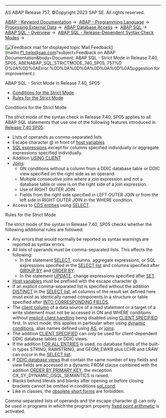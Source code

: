   

* * *

AS ABAP Release 757, ©Copyright 2023 SAP SE. All rights reserved.

[ABAP - Keyword Documentation](https://help.sap.com/doc/abapdocu_757_index_htm/7.57/en-US/abenabap.htm) →  [ABAP - Programming Language](https://help.sap.com/doc/abapdocu_757_index_htm/7.57/en-US/abenabap_reference.htm) →  [Processing External Data](https://help.sap.com/doc/abapdocu_757_index_htm/7.57/en-US/abenabap_language_external_data.htm) →  [ABAP Database Access](https://help.sap.com/doc/abapdocu_757_index_htm/7.57/en-US/abendb_access.htm) →  [ABAP SQL](https://help.sap.com/doc/abapdocu_757_index_htm/7.57/en-US/abenabap_sql.htm) →  [ABAP SQL - Overview](https://help.sap.com/doc/abapdocu_757_index_htm/7.57/en-US/abenabap_sql_oview.htm) →  [ABAP SQL - Release-Dependent Syntax Check Modes](https://help.sap.com/doc/abapdocu_757_index_htm/7.57/en-US/abenabap_sql_strict_modes.htm) → 

 [![](Mail.gif?object=Mail.gif&sap-language=EN "Feedback mail for displayed topic") Mail Feedback](mailto:f1_help@sap.com?subject=Feedback on ABAP Documentation&body=Document: ABAP SQL - Strict Mode in Release 7.40, SP05, ABENABAP_SQL_STRICTMODE_740_SP05, 757%0
D%0A%0D%0AError:%0D%0A%0D%0A%0D%0A%0D%0ASuggestion for improvement:)

ABAP SQL - Strict Mode in Release 7.40, SP05

-   [Conditions for the Strict Mode](#@@ITOC@@ABENABAP_SQL_STRICTMODE_740_SP05_1)
-   [Rules for the Strict Mode](#@@ITOC@@ABENABAP_SQL_STRICTMODE_740_SP05_2)

Conditions for the Strict Mode   

The strict mode of the syntax check in Release 7.40, SP05 applies to all ABAP SQL statements that use one of the following features introduced in [Release 7.40 SP05](https://help.sap.com/doc/abapdocu_757_index_htm/7.57/en-US/abennews-740_sp05-abap_sql.htm):

-   Lists of operands as comma-separated lists
-   Escape character @ in front of [host variables](https://help.sap.com/doc/abapdocu_757_index_htm/7.57/en-US/abenabap_sql_host_variables.htm)
-   [SQL expressions](https://help.sap.com/doc/abapdocu_757_index_htm/7.57/en-US/abapsql_expr.htm) except for columns specified individually or aggregate expressions specified individually.
-   Addition [USING CLIENT](https://help.sap.com/doc/abapdocu_757_index_htm/7.57/en-US/abapselect_client.htm)
-   [Joins](https://help.sap.com/doc/abapdocu_757_index_htm/7.57/en-US/abapselect_join.htm):
    -   ON conditions without a column from a DDIC database table or DDIC view specified on the right side as an operand.
    -   Multiple consecutive joins where a join expression and not a database table or view is on the right side of a join expression.
    -   Use of RIGHT OUTER JOIN
    -   Fields from the right side specified in LEFT OUTER JOIN or from the left side in RIGHT OUTER JOIN in the WHERE condition.
-   Access to [CDS entities](https://help.sap.com/doc/abapdocu_757_index_htm/7.57/en-US/abencds_entity_glosry.htm "Glossary Entry") using [SELECT](https://help.sap.com/doc/abapdocu_757_index_htm/7.57/en-US/abapselect.htm).

Rules for the Strict Mode   

The strict mode of the syntax in Release 7.40, SP05 checks whether the following additional rules are followed:

-   Any errors that would normally be reported as syntax warnings are reported as syntax errors.
-   All lists of operands must be comma-separated lists. This affects the following:
    -   In the statement [SELECT](https://help.sap.com/doc/abapdocu_757_index_htm/7.57/en-US/abapselect.htm), columns, aggregate expressions, or SQL expressions specified in the [SELECT list](https://help.sap.com/doc/abapdocu_757_index_htm/7.57/en-US/abapselect_list.htm) and columns specified after [GROUP BY](https://help.sap.com/doc/abapdocu_757_index_htm/7.57/en-US/abapgroupby_clause.htm) and [ORDER BY](https://help.sap.com/doc/abapdocu_757_index_htm/7.57/en-US/abaporderby_clause.htm).
    -   In the statement [UPDATE](https://help.sap.com/doc/abapdocu_757_index_htm/7.57/en-US/abapupdate.htm), change expressions specified after [SET](https://help.sap.com/doc/abapdocu_757_index_htm/7.57/en-US/abapupdate_source.htm).
-   [Host variables](https://help.sap.com/doc/abapdocu_757_index_htm/7.57/en-US/abenabap_sql_host_variables.htm) must be prefixed with the escape character @.
-   If an explicit comma-separated list is specified without the addition [DISTINCT](https://help.sap.com/doc/abapdocu_757_index_htm/7.57/en-US/abapselect_clause.htm) in the [SELECT list](https://help.sap.com/doc/abapdocu_757_index_htm/7.57/en-US/abapselect_list.htm), all columns of the result set defined here must exist as identically named components in a structure or table specified after [INTO CORRESPONDING FIELDS](https://help.sap.com/doc/abapdocu_757_index_htm/7.57/en-US/abapinto_clause.htm).
-   The [client column](https://help.sap.com/doc/abapdocu_757_index_htm/7.57/en-US/abenclient_column_glosry.htm "Glossary Entry") of a data source of a read statement or a target of a write statement must not be accessed in ON and WHERE conditions without [implicit client handling](https://help.sap.com/doc/abapdocu_757_index_htm/7.57/en-US/abenabap_sql_client_handling.htm) being disabled using [CLIENT SPECIFIED](https://help.sap.com/doc/abapdocu_757_index_htm/7.57/en-US/abapselect_client_obsolete.htm) first. In strict mode, this applies in particular when using [dynamic](https://help.sap.com/doc/abapdocu_757_index_htm/7.57/en-US/abenwhere_logexp_dynamic.htm) [conditions](https://help.sap.com/doc/abapdocu_757_index_htm/7.57/en-US/abenasql_cond.htm), alias names defined using [AS](https://help.sap.com/doc/abapdocu_757_index_htm/7.57/en-US/abapfrom_clause.htm), or [joins](https://help.sap.com/doc/abapdocu_757_index_htm/7.57/en-US/abapfrom_clause.htm).
-   The addition [CLIENT SPECIFIED](https://help.sap.com/doc/abapdocu_757_index_htm/7.57/en-US/abapselect_client.htm) can only be used for client-dependent DDIC database tables or DDIC views.
-   If the addition [FOR ALL ENTRIES](https://help.sap.com/doc/abapdocu_757_index_htm/7.57/en-US/abenwhere_all_entries.htm) is used, no database fields of the built-in types STRING, RAWSTRING, and GEOM\_EWKB plus LCHR and LRAW can occur in the [SELECT list](https://help.sap.com/doc/abapdocu_757_index_htm/7.57/en-US/abapselect_list.htm).
-   If [DDIC database views](https://help.sap.com/doc/abapdocu_757_index_htm/7.57/en-US/abendatabase_view_glosry.htm "Glossary Entry") that contain the same number of key fields and view fields are accessed in a dynamic FROM clause combined with the addition [ORDER BY PRIMARY KEY](https://help.sap.com/doc/abapdocu_757_index_htm/7.57/en-US/abaporderby_clause.htm), the exception CX\_SY\_DYNAMIC\_OSQL\_SEMANTICS is raised.
-   Blanks behind literals and blanks after opening or before closing brackets cannot be omitted in conditions [sql\_cond](https://help.sap.com/doc/abapdocu_757_index_htm/7.57/en-US/abenasql_cond.htm).
-   Like in classes, the [obsolete short forms](https://help.sap.com/doc/abapdocu_757_index_htm/7.57/en-US/abenabap_sql_short_forms_obsolete.htm) are forbidden.

Comma-separated lists of operands and the escape character @ can only be used in programs in which the program property [fixed point arithmetic](https://help.sap.com/doc/abapdocu_757_index_htm/7.57/en-US/abenfixed_point_arithmetic_glosry.htm "Glossary Entry") is activated.
